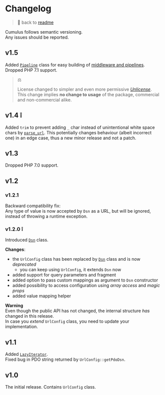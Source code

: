 
# Changelog

> 📖 back to [readme](readme.md)

Cumulus follows semantic versioning.\
Any issues should be reported.


## v1.5

Added [`Pipeline`](src/Pipeline.php) class for easy building of [middleware and pipelines](doc/pipeline.md).\
Dropped PHP 7.1 support.

> ⚖
>
> License changed to simpler and even more permissive [_Unlicense_](license.md).\
> This change implies **no change to usage** of the package,
> commercial and non-commercial alike.


## v1.4 ❕

Added `trim` to prevent adding `_` char instead of unintentional white space chars by
[`parse_url`](https://www.php.net/manual/en/function.parse-url.php).
This potentially changes behaviour (albeit incorrect one) in an edge case,
thus a new minor release and not a patch.


## v1.3

Dropped PHP 7.0 support.


## v1.2

### v1.2.1

Backward compatibility fix:\
Any type of value is now accepted by `Dsn` as a URL, but will be ignored, instead of throwing a runtime exception.

### v1.2.0 ❕

Introduced [`Dsn`](src/Dsn.php) class.

**Changes**:
- the `UrlConfig` class has been replaced by [`Dsn`](src/Dsn.php) class and is now _deprecated_
    - you can keep using `UrlConfig`, it extends `Dsn` now
- added support for query parameters and fragment
- added option to pass custom mappings as argument to `Dsn` constructor
- added possibility to access configuration using _array access_ and _magic props_
- added value mapping helper

**Warning**\
Even though the public API has not changed, the internal structure _has_ changed in this release.\
In case you _extend_ `UrlConfig` class, you need to update your implementation.


## v1.1

Added [`LazyIterator`](src/LazyIterator.php).\
Fixed bug in PDO string returned by `UrlConfig::getPdoDsn`.


## v1.0

The initial release. Contains `UrlConfig` class.
